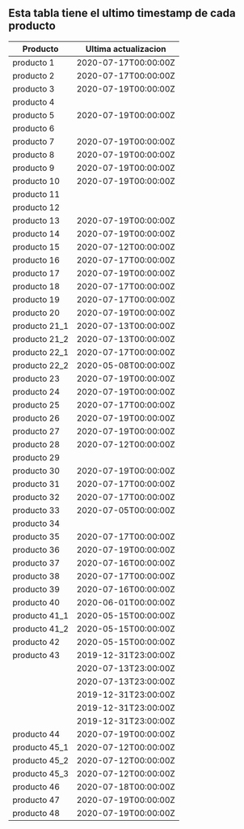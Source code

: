 ## Esta tabla tiene el ultimo timestamp de cada producto
|Producto|Ultima actualizacion |
|------ |------ |
|producto 1|2020-07-17T00:00:00Z|
|producto 2|2020-07-17T00:00:00Z|
|producto 3|2020-07-19T00:00:00Z|
|producto 4|
|producto 5|2020-07-19T00:00:00Z|
|producto 6|
|producto 7|2020-07-19T00:00:00Z|
|producto 8|2020-07-19T00:00:00Z|
|producto 9|2020-07-19T00:00:00Z|
|producto 10|2020-07-19T00:00:00Z|
|producto 11|
|producto 12|
|producto 13|2020-07-19T00:00:00Z|
|producto 14|2020-07-19T00:00:00Z|
|producto 15|2020-07-12T00:00:00Z|
|producto 16|2020-07-17T00:00:00Z|
|producto 17|2020-07-19T00:00:00Z|
|producto 18|2020-07-17T00:00:00Z|
|producto 19|2020-07-17T00:00:00Z|
|producto 20|2020-07-19T00:00:00Z|
|producto 21_1|2020-07-13T00:00:00Z|
|producto 21_2|2020-07-13T00:00:00Z|
|producto 22_1|2020-07-17T00:00:00Z|
|producto 22_2|2020-05-08T00:00:00Z|
|producto 23|2020-07-19T00:00:00Z|
|producto 24|2020-07-19T00:00:00Z|
|producto 25|2020-07-17T00:00:00Z|
|producto 26|2020-07-19T00:00:00Z|
|producto 27|2020-07-19T00:00:00Z|
|producto 28|2020-07-12T00:00:00Z|
|producto 29|
|producto 30|2020-07-19T00:00:00Z|
|producto 31|2020-07-17T00:00:00Z|
|producto 32|2020-07-17T00:00:00Z|
|producto 33|2020-07-05T00:00:00Z|
|producto 34|
|producto 35|2020-07-17T00:00:00Z|
|producto 36|2020-07-19T00:00:00Z|
|producto 37|2020-07-16T00:00:00Z|
|producto 38|2020-07-17T00:00:00Z|
|producto 39|2020-07-16T00:00:00Z|
|producto 40|2020-06-01T00:00:00Z|
|producto 41_1|2020-05-15T00:00:00Z|
|producto 41_2|2020-05-15T00:00:00Z|
|producto 42|2020-05-15T00:00:00Z|
|producto 43|2019-12-31T23:00:00Z|
| |2020-07-13T23:00:00Z|
| |2020-07-13T23:00:00Z|
| |2019-12-31T23:00:00Z|
| |2019-12-31T23:00:00Z|
| |2019-12-31T23:00:00Z|
|producto 44|2020-07-19T00:00:00Z|
|producto 45_1|2020-07-12T00:00:00Z|
|producto 45_2|2020-07-12T00:00:00Z|
|producto 45_3|2020-07-12T00:00:00Z|
|producto 46|2020-07-18T00:00:00Z|
|producto 47|2020-07-19T00:00:00Z|
|producto 48|2020-07-19T00:00:00Z|
